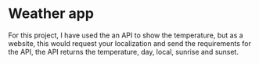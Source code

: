 # Weather app

For this project, I have used the an API to show the temperature, but as a website, this would request your localization and send the requirements for the API, the API returns the temperature, day, local, sunrise and sunset.